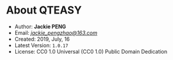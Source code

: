 
# About QTEASY

- Author: **Jackie PENG**
- Email: *jackie_pengzhao@163.com*
- Created: 2019, July, 16
- Latest Version: `1.0.17`
- License: CC0 1.0 Universal (CC0 1.0) Public Domain Dedication